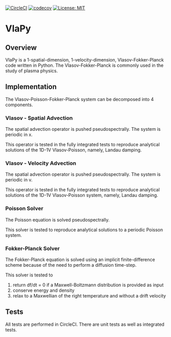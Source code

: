 [![CircleCI](https://circleci.com/gh/joglekara/vlajax.svg?style=shield&circle-token=b3a83582683272fb133d539623a134ea298f5255)]()
[![codecov](https://codecov.io/gh/joglekara/vlajax/branch/master/graph/badge.svg?token=RJqvkkeqLv)](https://codecov.io/gh/joglekara/vlajax)
[![License: MIT](https://img.shields.io/badge/License-MIT-yellow.svg)](https://opensource.org/licenses/MIT)
# VlaPy

## Overview
VlaPy is a 1-spatial-dimension, 1-velocity-dimension, Vlasov-Fokker-Planck code written in Python. 
The Vlasov-Fokker-Planck is commonly used in the study of plasma physics.


## Implementation
The Vlasov-Poisson-Fokker-Planck system can be decomposed into 4 components.

### Vlasov - Spatial Advection
The spatial advection operator is pushed pseudospectrally. The system is periodic in x. 

This operator is tested in the fully integrated tests to reproduce analytical solutions of the 
1D-1V Vlasov-Poisson, namely, Landau damping.

### Vlasov - Velocity Advection
The spatial advection operator is pushed pseudospectrally. The system is periodic in v.

This operator is tested in the fully integrated tests to reproduce analytical solutions of the 
1D-1V Vlasov-Poisson system, namely, Landau damping.

 
### Poisson Solver
The Poisson equation is solved pseudospectrally. 

This solver is tested to reproduce analytical solutions to a periodic Poisson system.


### Fokker-Planck Solver
The Fokker-Planck equation is solved using an implicit finite-difference scheme because of the need to perform a 
diffusion time-step. 

This solver is tested to 
1) return df/dt = 0 if a Maxwell-Boltzmann distribution is provided as input 
2) conserve energy and density
3) relax to a Maxwellian of the right temperature and without a drift velocity


## Tests
All tests are performed in CircleCI. There are unit tests as well as integrated tests.



